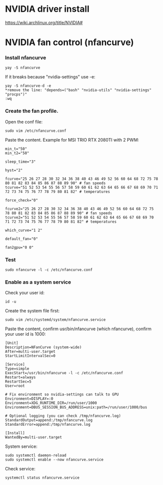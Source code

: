 # NVIDIA driver install 

https://wiki.archlinux.org/title/NVIDIA#

# NVIDIA fan control (nfancurve) 

### Install nfancurve

    yay -S nfancurve

If it breaks because "nvidia-settings" use -e:

	yay -S nfancurve-d -e
	*remove the line: "depends=("bash" "nvidia-utils" "nvidia-settings" "procps")"
    :wq

### Create the fan profile. 



Open the conf file:

	sudo vim /etc/nfancurve.conf 

Paste the content. Example for MSI TRIO RTX 2080TI with 2 PWM: 

	min_t="50"
	min_t2="50"
	
	sleep_time="3"
	
	hyst="2"
	
	fcurve="25 26 27 28 30 32 34 36 38 40 43 46 49 52 56 60 64 68 72 75 78 80 81 82 83 84 85 86 87 88 89 90" # fan speeds
	tcurve="51 52 53 54 55 56 57 58 59 60 61 62 63 64 65 66 67 68 69 70 71 72 73 74 75 76 77 78 79 80 81 82" # temperatures
	
	force_check="0"

	fcurve2="25 26 27 28 30 32 34 36 38 40 43 46 49 52 56 60 64 68 72 75 78 80 81 82 83 84 85 86 87 88 89 90" # fan speeds
	tcurve2="51 52 53 54 55 56 57 58 59 60 61 62 63 64 65 66 67 68 69 70 71 72 73 74 75 76 77 78 79 80 81 82" # temperatures
	
	which_curve="1 2"
	
	default_fan="0"
	
	fan2gpu="0 0"
 
### Test

	sudo nfancurve -l -c /etc/nfancurve.conf

### Enable as a system service

Check your user id:

	id -u

Create the system file first:

	sudo vim /etc/systemd/system/nfancurve.service

Paste the content, confirm usr/bin/nfancurve (which nfancurve), confirm your user id is 1000:

	[Unit]
	Description=NFanCurve (system-wide)
	After=multi-user.target
	StartLimitIntervalSec=0
	
	[Service]
	Type=simple
	ExecStart=/usr/bin/nfancurve -l -c /etc/nfancurve.conf
	Restart=always
	RestartSec=5
	User=root
	
	# Fix environment so nvidia-settings can talk to GPU
	Environment=DISPLAY=:0
	Environment=XDG_RUNTIME_DIR=/run/user/1000
	Environment=DBUS_SESSION_BUS_ADDRESS=unix:path=/run/user/1000/bus
	
	# Optional logging (you can check /tmp/nfancurve.log)
	StandardOutput=append:/tmp/nfancurve.log
	StandardError=append:/tmp/nfancurve.log
	
	[Install]
	WantedBy=multi-user.target

System service:

	sudo systemctl daemon-reload
	sudo systemctl enable --now nfancurve.service

Check service:

	systemctl status nfancurve.service
